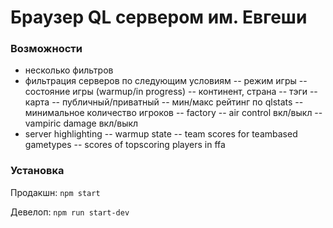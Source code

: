 # Браузер QL сервером им. Евгеши

### Возможности

- несколько фильтров
- фильтрация серверов по следующим условиям
-- режим игры
-- состояние игры (warmup/in progress)
-- континент, страна
-- тэги
-- карта
-- публичный/приватный
-- мин/макс рейтинг по qlstats
-- минимальное количество игроков
-- factory
-- air control вкл/выкл
-- vampiric damage вкл/выкл
- server highlighting
-- warmup state
-- team scores for teambased gametypes
-- scores of topscoring players in ffa

### Установка

Продакшн:
`npm start`

Девелоп:
`npm run start-dev`
